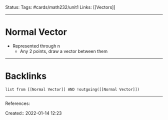 Status: 
Tags: #cards/math232/unit1 
Links: [[Vectors]]
___
# Normal Vector
- Represented through n
	- Any 2 points, draw a vector between them 
___
# Backlinks
```dataview
list from [[Normal Vector]] AND !outgoing([[Normal Vector]])
```
___
References:

Created:: 2022-01-14 12:23
